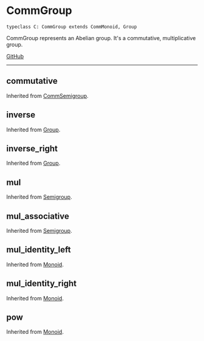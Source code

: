 # CommGroup

```acorn
typeclass C: CommGroup extends CommMonoid, Group
```

CommGroup represents an Abelian group. It's a commutative, multiplicative group.

[GitHub](https://github.com/acornprover/acornlib/blob/master/src/comm_group.ac)

---
## commutative
Inherited from [CommSemigroup](../CommSemigroup/#commutative).
## inverse
Inherited from [Group](../Group/#inverse).
## inverse_right
Inherited from [Group](../Group/#inverse_right).
## mul
Inherited from [Semigroup](../Semigroup/#mul).
## mul_associative
Inherited from [Semigroup](../Semigroup/#mul_associative).
## mul_identity_left
Inherited from [Monoid](../Monoid/#mul_identity_left).
## mul_identity_right
Inherited from [Monoid](../Monoid/#mul_identity_right).
## pow
Inherited from [Monoid](../Monoid/#pow).
